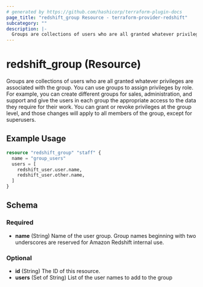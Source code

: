 ```yaml
---
# generated by https://github.com/hashicorp/terraform-plugin-docs
page_title: "redshift_group Resource - terraform-provider-redshift"
subcategory: ""
description: |-
  Groups are collections of users who are all granted whatever privileges are associated with the group. You can use groups to assign privileges by role. For example, you can create different groups for sales, administration, and support and give the users in each group the appropriate access to the data they require for their work. You can grant or revoke privileges at the group level, and those changes will apply to all members of the group, except for superusers.
---
```


# redshift_group (Resource)

Groups are collections of users who are all granted whatever privileges are associated with the group. You can use groups to assign privileges by role. For example, you can create different groups for sales, administration, and support and give the users in each group the appropriate access to the data they require for their work. You can grant or revoke privileges at the group level, and those changes will apply to all members of the group, except for superusers.

## Example Usage

```terraform
resource "redshift_group" "staff" {
  name = "group_users"
  users = [
    redshift_user.user.name,
    redshift_user.other.name,
  ]
}
```

<!-- schema generated by tfplugindocs -->
## Schema

### Required

- **name** (String) Name of the user group. Group names beginning with two underscores are reserved for Amazon Redshift internal use.

### Optional

- **id** (String) The ID of this resource.
- **users** (Set of String) List of the user names to add to the group


